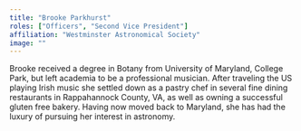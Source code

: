 ```yaml
---
title: "Brooke Parkhurst"
roles: ["Officers", "Second Vice President"]
affiliation: "Westminster Astronomical Society"
image: ""
---
```


Brooke received a degree in Botany from University of Maryland, College Park, but left academia to be a professional musician. After traveling the US playing Irish music she settled down as a pastry chef in several fine dining restaurants in Rappahannock County,
VA, as well as owning a successful gluten free bakery. Having now moved back to Maryland, she has had the luxury of pursuing her interest in astronomy.
